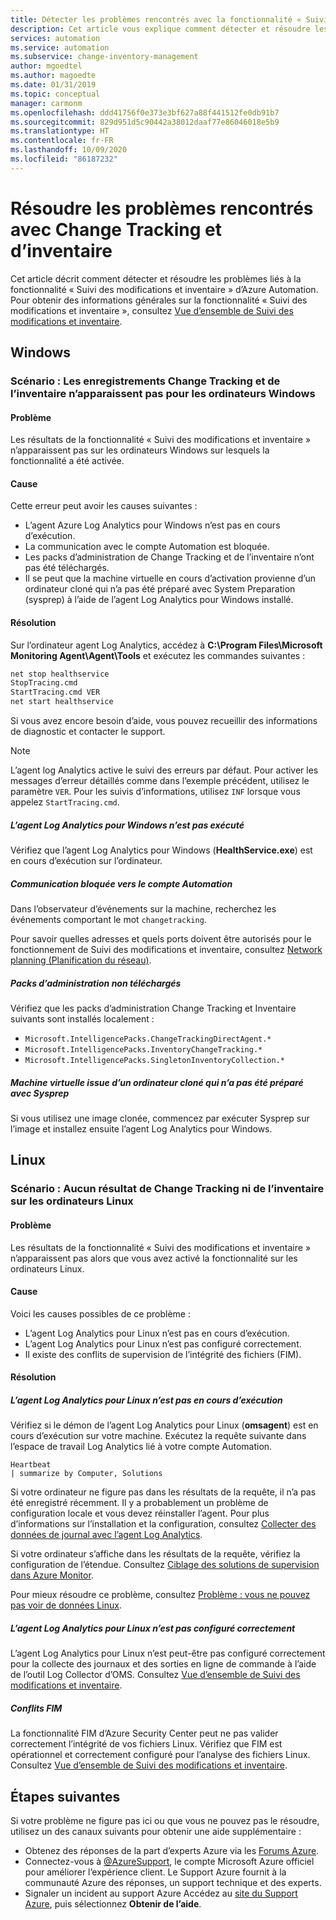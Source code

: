 ```yaml
---
title: Détecter les problèmes rencontrés avec la fonctionnalité « Suivi des modifications et inventaire » d’Azure Automation
description: Cet article vous explique comment détecter et résoudre les problèmes liés à la fonctionnalité « Suivi des modifications et inventaire » d’Azure Automation.
services: automation
ms.service: automation
ms.subservice: change-inventory-management
author: mgoedtel
ms.author: magoedte
ms.date: 01/31/2019
ms.topic: conceptual
manager: carmonm
ms.openlocfilehash: ddd41756f0e373e3bf627a88f441512fe0db91b7
ms.sourcegitcommit: 829d951d5c90442a38012daaf77e86046018e5b9
ms.translationtype: HT
ms.contentlocale: fr-FR
ms.lasthandoff: 10/09/2020
ms.locfileid: "86187232"
---
```

# <a name="troubleshoot-change-tracking-and-inventory-issues"></a>Résoudre les problèmes rencontrés avec Change Tracking et d’inventaire

Cet article décrit comment détecter et résoudre les problèmes liés à la fonctionnalité « Suivi des modifications et inventaire » d’Azure Automation. Pour obtenir des informations générales sur la fonctionnalité « Suivi des modifications et inventaire », consultez [Vue d’ensemble de Suivi des modifications et inventaire](../change-tracking.md).

## <a name="windows"></a>Windows

### <a name="scenario-change-tracking-and-inventory-records-arent-showing-for-windows-machines"></a><a name="records-not-showing-windows"></a>Scénario : Les enregistrements Change Tracking et de l’inventaire n’apparaissent pas pour les ordinateurs Windows

#### <a name="issue"></a>Problème

Les résultats de la fonctionnalité « Suivi des modifications et inventaire » n’apparaissent pas sur les ordinateurs Windows sur lesquels la fonctionnalité a été activée.

#### <a name="cause"></a>Cause

Cette erreur peut avoir les causes suivantes :

* L’agent Azure Log Analytics pour Windows n’est pas en cours d’exécution.
* La communication avec le compte Automation est bloquée.
* Les packs d’administration de Change Tracking et de l’inventaire n’ont pas été téléchargés.
* Il se peut que la machine virtuelle en cours d’activation provienne d’un ordinateur cloné qui n’a pas été préparé avec System Preparation (sysprep) à l’aide de l’agent Log Analytics pour Windows installé.

#### <a name="resolution"></a>Résolution

Sur l’ordinateur agent Log Analytics, accédez à **C:\Program Files\Microsoft Monitoring Agent\Agent\Tools** et exécutez les commandes suivantes :

```cmd
net stop healthservice
StopTracing.cmd
StartTracing.cmd VER
net start healthservice
```

Si vous avez encore besoin d’aide, vous pouvez recueillir des informations de diagnostic et contacter le support.

> [!NOTE]
> L’agent log Analytics active le suivi des erreurs par défaut. Pour activer les messages d’erreur détaillés comme dans l’exemple précédent, utilisez le paramètre `VER`. Pour les suivis d’informations, utilisez `INF` lorsque vous appelez `StartTracing.cmd`.

##### <a name="log-analytics-agent-for-windows-not-running"></a>L’agent Log Analytics pour Windows n’est pas exécuté

Vérifiez que l’agent Log Analytics pour Windows (**HealthService.exe**) est en cours d’exécution sur l’ordinateur.

##### <a name="communication-to-automation-account-blocked"></a>Communication bloquée vers le compte Automation

Dans l’observateur d’événements sur la machine, recherchez les événements comportant le mot `changetracking`.

Pour savoir quelles adresses et quels ports doivent être autorisés pour le fonctionnement de Suivi des modifications et inventaire, consultez [Network planning (Planification du réseau)](../automation-hybrid-runbook-worker.md#network-planning).

##### <a name="management-packs-not-downloaded"></a>Packs d’administration non téléchargés

Vérifiez que les packs d’administration Change Tracking et Inventaire suivants sont installés localement :

* `Microsoft.IntelligencePacks.ChangeTrackingDirectAgent.*`
* `Microsoft.IntelligencePacks.InventoryChangeTracking.*`
* `Microsoft.IntelligencePacks.SingletonInventoryCollection.*`

##### <a name="vm-from-cloned-machine-that-has-not-been-sysprepped"></a>Machine virtuelle issue d’un ordinateur cloné qui n’a pas été préparé avec Sysprep

Si vous utilisez une image clonée, commencez par exécuter Sysprep sur l’image et installez ensuite l’agent Log Analytics pour Windows.

## <a name="linux"></a>Linux

### <a name="scenario-no-change-tracking-and-inventory-results-on-linux-machines"></a>Scénario : Aucun résultat de Change Tracking ni de l’inventaire sur les ordinateurs Linux

#### <a name="issue"></a>Problème

Les résultats de la fonctionnalité « Suivi des modifications et inventaire » n’apparaissent pas alors que vous avez activé la fonctionnalité sur les ordinateurs Linux. 

#### <a name="cause"></a>Cause
Voici les causes possibles de ce problème :
* L’agent Log Analytics pour Linux n’est pas en cours d’exécution.
* L’agent Log Analytics pour Linux n’est pas configuré correctement.
* Il existe des conflits de supervision de l’intégrité des fichiers (FIM).

#### <a name="resolution"></a>Résolution 

##### <a name="log-analytics-agent-for-linux-not-running"></a>L’agent Log Analytics pour Linux n’est pas en cours d’exécution

Vérifiez si le démon de l’agent Log Analytics pour Linux (**omsagent**) est en cours d’exécution sur votre machine. Exécutez la requête suivante dans l’espace de travail Log Analytics lié à votre compte Automation.

```loganalytics Copy
Heartbeat
| summarize by Computer, Solutions
```

Si votre ordinateur ne figure pas dans les résultats de la requête, il n’a pas été enregistré récemment. Il y a probablement un problème de configuration locale et vous devez réinstaller l’agent. Pour plus d’informations sur l’installation et la configuration, consultez [Collecter des données de journal avec l’agent Log Analytics](../../azure-monitor/platform/log-analytics-agent.md).

Si votre ordinateur s’affiche dans les résultats de la requête, vérifiez la configuration de l’étendue. Consultez [Ciblage des solutions de supervision dans Azure Monitor](../../azure-monitor/insights/solution-targeting.md).

Pour mieux résoudre ce problème, consultez [Problème : vous ne pouvez pas voir de données Linux](../../azure-monitor/platform/agent-linux-troubleshoot.md#issue-you-are-not-seeing-any-linux-data).

##### <a name="log-analytics-agent-for-linux-not-configured-correctly"></a>L’agent Log Analytics pour Linux n’est pas configuré correctement

L’agent Log Analytics pour Linux n’est peut-être pas configuré correctement pour la collecte des journaux et des sorties en ligne de commande à l’aide de l’outil Log Collector d’OMS. Consultez [Vue d’ensemble de Suivi des modifications et inventaire](../change-tracking.md).

##### <a name="fim-conflicts"></a>Conflits FIM

La fonctionnalité FIM d’Azure Security Center peut ne pas valider correctement l’intégrité de vos fichiers Linux. Vérifiez que FIM est opérationnel et correctement configuré pour l’analyse des fichiers Linux. Consultez [Vue d’ensemble de Suivi des modifications et inventaire](../change-tracking.md).

## <a name="next-steps"></a>Étapes suivantes

Si votre problème ne figure pas ici ou que vous ne pouvez pas le résoudre, utilisez un des canaux suivants pour obtenir une aide supplémentaire :

* Obtenez des réponses de la part d’experts Azure via les [Forums Azure](https://azure.microsoft.com/support/forums/).
* Connectez-vous à [@AzureSupport](https://twitter.com/azuresupport), le compte Microsoft Azure officiel pour améliorer l’expérience client. Le Support Azure fournit à la communauté Azure des réponses, un support technique et des experts.
* Signaler un incident au support Azure Accédez au [site du Support Azure](https://azure.microsoft.com/support/options/), puis sélectionnez **Obtenir de l’aide**.
